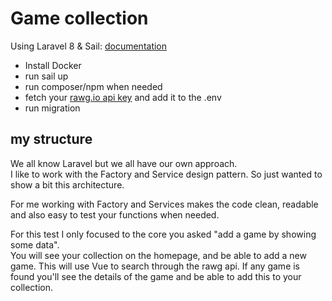 # Game collection
Using Laravel 8 & Sail: [documentation](https://laravel.com/docs/8.x/installation)

- Install Docker
- run sail up
- run composer/npm when needed
- fetch your [rawg.io api key](https://rawg.io/apidocs) and add it to the .env
- run migration

## my structure
We all know Laravel but we all have our own approach.  
I like to work with the Factory and Service design pattern. So just wanted to show a bit this architecture.

For me working with Factory and Services makes the code clean, readable and also easy to test your functions when needed.

For this test I only focused to the core you asked "add a game by showing some data".  
You will see your collection on the homepage, and be able to add a new game. This will use Vue to search through the rawg api. If any game is found you'll see the details of the game and be able to add this to your collection.
